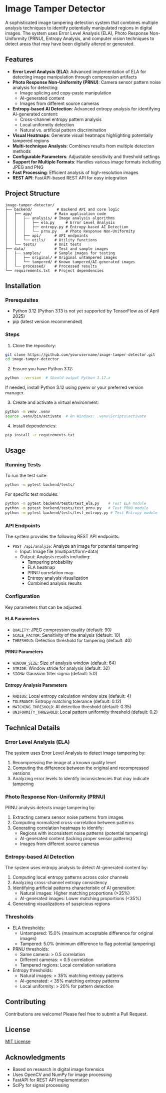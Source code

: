 # Image Tamper Detector

A sophisticated image tampering detection system that combines multiple analysis techniques to identify potentially manipulated regions in digital images. The system uses Error Level Analysis (ELA), Photo Response Non-Uniformity (PRNU), Entropy Analysis, and computer vision techniques to detect areas that may have been digitally altered or generated.

## Features

- **Error Level Analysis (ELA)**: Advanced implementation of ELA for detecting image manipulation through compression artifacts
- **Photo Response Non-Uniformity (PRNU)**: Camera sensor pattern noise analysis for detecting:
  - Image splicing and copy-paste manipulation
  - AI-generated content
  - Images from different source cameras
- **Entropy-based AI Detection**: Advanced entropy analysis for identifying AI-generated content:
  - Cross-channel entropy pattern analysis
  - Local uniformity detection
  - Natural vs. artificial pattern discrimination
- **Visual Heatmaps**: Generate visual heatmaps highlighting potentially tampered regions
- **Multi-technique Analysis**: Combines results from multiple detection methods
- **Configurable Parameters**: Adjustable sensitivity and threshold settings
- **Support for Multiple Formats**: Handles various image formats including JPEG and PNG
- **Fast Processing**: Efficient analysis of high-resolution images
- **REST API**: FastAPI-based REST API for easy integration

## Project Structure

```
image-tamper-detector/
├── backend/           # Backend API and core logic
│   ├── app/          # Main application code
│   │   ├── analysis/ # Image analysis algorithms
│   │   │   ├── ela.py     # Error Level Analysis
│   │   │   ├── entropy.py # Entropy-based AI Detection
│   │   │   └── prnu.py    # Photo Response Non-Uniformity
│   │   ├── api/      # API endpoints
│   │   └── utils/    # Utility functions
│   └── tests/        # Unit tests
├── data/             # Test and sample images
│   ├── samples/      # Sample images for testing
│   │   ├── original/ # Original untampered images
│   │   └── tampered/ # Known tampered/AI-generated images
│   └── processed/    # Processed results
└── requirements.txt  # Project dependencies
```

## Installation

### Prerequisites

- Python 3.12 (Python 3.13 is not yet supported by TensorFlow as of April 2025)
- pip (latest version recommended)

### Steps

1. Clone the repository:
```bash
git clone https://github.com/yourusername/image-tamper-detector.git
cd image-tamper-detector
```

2. Ensure you have Python 3.12:
```bash
python --version  # Should output Python 3.12.x
```
If needed, install Python 3.12 using pyenv or your preferred version manager.

3. Create and activate a virtual environment:
```bash
python -m venv .venv
source .venv/bin/activate  # On Windows: .venv\Scripts\activate
```

4. Install dependencies:
```bash
pip install -r requirements.txt
```

## Usage

### Running Tests

To run the test suite:
```bash
python -m pytest backend/tests/
```

For specific test modules:
```bash
python -m pytest backend/tests/test_ela.py    # Test ELA module
python -m pytest backend/tests/test_prnu.py   # Test PRNU module
python -m pytest backend/tests/test_entropy.py # Test Entropy module
```

### API Endpoints

The system provides the following REST API endpoints:

- `POST /api/analyze`: Analyze an image for potential tampering
  - Input: Image file (multipart/form-data)
  - Output: Analysis results including:
    - Tampering probability
    - ELA heatmap
    - PRNU correlation map
    - Entropy analysis visualization
    - Combined analysis results

### Configuration

Key parameters that can be adjusted:

#### ELA Parameters
- `QUALITY`: JPEG compression quality (default: 90)
- `SCALE_FACTOR`: Sensitivity of the analysis (default: 10)
- `THRESHOLD`: Detection threshold for tampering (default: 40)

#### PRNU Parameters
- `WINDOW_SIZE`: Size of analysis window (default: 64)
- `STRIDE`: Window stride for analysis (default: 32)
- `SIGMA`: Gaussian filter sigma (default: 5.0)

#### Entropy Analysis Parameters
- `RADIUS`: Local entropy calculation window size (default: 4)
- `TOLERANCE`: Entropy matching tolerance (default: 0.12)
- `MATCHING_THRESHOLD`: AI detection threshold (default: 0.35)
- `UNIFORMITY_THRESHOLD`: Local pattern uniformity threshold (default: 0.2)

## Technical Details

### Error Level Analysis (ELA)

The system uses Error Level Analysis to detect image tampering by:
1. Recompressing the image at a known quality level
2. Computing the difference between the original and recompressed versions
3. Analyzing error levels to identify inconsistencies that may indicate tampering

### Photo Response Non-Uniformity (PRNU)

PRNU analysis detects image tampering by:
1. Extracting camera sensor noise patterns from images
2. Computing normalized cross-correlation between patterns
3. Generating correlation heatmaps to identify:
   - Regions with inconsistent noise patterns (potential tampering)
   - AI-generated content (lacking proper sensor patterns)
   - Images from different source cameras

### Entropy-based AI Detection

The system uses entropy analysis to detect AI-generated content by:
1. Computing local entropy patterns across color channels
2. Analyzing cross-channel entropy consistency
3. Identifying artificial patterns characteristic of AI generation:
   - Natural images: Higher matching proportions (>35%)
   - AI-generated images: Lower matching proportions (<35%)
4. Generating visualizations of suspicious regions

### Thresholds

- ELA thresholds:
  - Untampered: 15.0% (maximum acceptable difference for original images)
  - Tampered: 5.0% (minimum difference to flag potential tampering)
- PRNU thresholds:
  - Same camera: > 0.5 correlation
  - Different cameras: < 0.5 correlation
  - Tampered regions: Local correlation variations
- Entropy thresholds:
  - Natural images: > 35% matching entropy patterns
  - AI-generated: < 35% matching entropy patterns
  - Local uniformity: > 20% for pattern detection

## Contributing

Contributions are welcome! Please feel free to submit a Pull Request.

## License

[MIT License](LICENSE)

## Acknowledgments

- Based on research in digital image forensics
- Uses OpenCV and NumPy for image processing
- FastAPI for REST API implementation
- SciPy for signal processing 